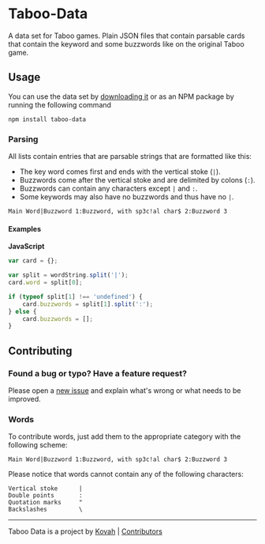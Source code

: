 # Taboo-Data

A data set for Taboo games. Plain JSON files that contain parsable cards that contain the keyword
and some buzzwords like on the original Taboo game.


## Usage

You can use the data set by [downloading it](https://github.com/Kovah/Taboo-Data/archive/master.zip)
or as an NPM package by running the following command

```
npm install taboo-data
```

### Parsing

All lists contain entries that are parsable strings that are formatted like this:

* The key word comes first and ends with the vertical stoke (`|`).
* Buzzwords come after the vertical stoke and are delimited by colons (`:`).
* Buzzwords can contain any characters except `|` and `:`.
* Some keywords may also have no buzzwords and thus have no `|`.

```
Main Word|Buzzword 1:Buzzword, with sp3c!al char$ 2:Buzzword 3
```

#### Examples

**JavaScript**

```javascript
var card = {};

var split = wordString.split('|');
card.word = split[0];

if (typeof split[1] !== 'undefined') {
    card.buzzwords = split[1].split(':');
} else {
    card.buzzwords = [];
}
```


## Contributing

### Found a bug or typo? Have a feature request?

Please open a [new issue](https://github.com/Kovah/Taboo-Data/issues/new) and explain what's wrong
or what needs to be improved.

### Words

To contribute words, just add them to the appropriate category with the following scheme:

    Main Word|Buzzword 1:Buzzword, with sp3c!al char$ 2:Buzzword 3

Please notice that words cannot contain any of the following characters:

    Vertical stoke      |
    Double points       :
    Quotation marks     "
    Backslashes         \


---

Taboo Data is a project by [Kovah](https://kovah.de) | [Contributors](https://github.com/Kovah/Taboo-Data/graphs/contributors)
